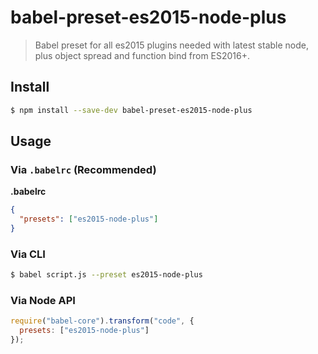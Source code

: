 # babel-preset-es2015-node-plus

> Babel preset for all es2015 plugins needed with latest stable node, plus object spread and function bind from ES2016+.

## Install

```sh
$ npm install --save-dev babel-preset-es2015-node-plus
```

## Usage

### Via `.babelrc` (Recommended)

**.babelrc**

```json
{
  "presets": ["es2015-node-plus"]
}
```

### Via CLI

```sh
$ babel script.js --preset es2015-node-plus
```

### Via Node API

```javascript
require("babel-core").transform("code", {
  presets: ["es2015-node-plus"]
});
```